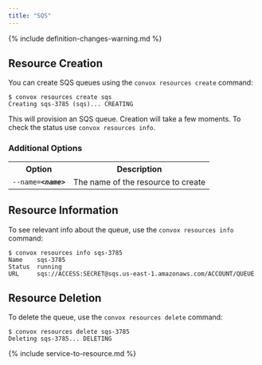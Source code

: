 ```yaml
---
title: "SQS"
---
```


{% include definition-changes-warning.md %}

## Resource Creation

You can create SQS queues using the `convox resources create` command:

    $ convox resources create sqs
    Creating sqs-3785 (sqs)... CREATING

This will provision an SQS queue. Creation will take a few moments. To check the status use `convox resources info`.

### Additional Options

<table>
  <tr><th>Option</th><th>Description</th></tr>
  <tr><td><code>--name=<b><i>&lt;name&gt;</i></b></code></td><td>The name of the resource to create</td></tr>
</table>

## Resource Information

To see relevant info about the queue, use the `convox resources info` command:

    $ convox resources info sqs-3785
    Name    sqs-3785
    Status  running
    URL     sqs://ACCESS:SECRET@sqs.us-east-1.amazonaws.com/ACCOUNT/QUEUE

## Resource Deletion

To delete the queue, use the `convox resources delete` command:

    $ convox resources delete sqs-3785
    Deleting sqs-3785... DELETING

{% include service-to-resource.md %}
